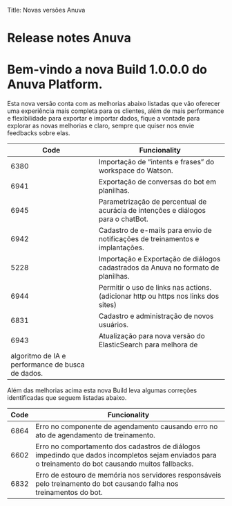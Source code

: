 Title: Novas versões Anuva
# Release notes Anuva

# Bem-vindo a nova Build 1.0.0.0 do Anuva Platform.

Esta nova versão conta com as melhorias abaixo listadas que vão oferecer
uma experiência mais completa para os clientes, além de mais performance e
flexibilidade para exportar e importar dados, fique a vontade para explorar as
novas melhorias e claro, sempre que quiser nos envie feedbacks sobre elas.

|Code|Funcionality|
|--------------|------------------|
|6380|Importação de “intents e frases” do workspace do Watson.|
|6941|Exportação de conversas do bot em planilhas.|
|6945|Parametrização de percentual de acurácia de intenções e diálogos para o chatBot.|
|6942|Cadastro de e-mails para envio de notificações de treinamentos e implantações.|
|5228|Importação e Exportação de diálogos cadastrados da Anuva no formato de planilhas.|
|6944|Permitir o uso de links nas actions. (adicionar http ou https nos links dos sites)|
|6831|Cadastro e administração de novos usuários.|
|6943|Atualização para nova versão do ElasticSearch para melhora de
algoritmo de IA e performance de busca de dados.|

Além das melhorias acima esta nova Build leva algumas correções identificadas que
seguem listadas abaixo.

|Code|Funcionality|
|--------------|------------------|
|6864|Erro no componente de agendamento causando erro no ato de agendamento de treinamento.|
|6602|Erro no comportamento dos cadastros de diálogos impedindo que dados incompletos sejam enviados para o treinamento do bot causando muitos fallbacks.|
|6832|Erro de estouro de memória nos servidores responsáveis pelo treinamento do bot causando falha nos treinamentos do bot.|
